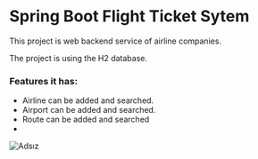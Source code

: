 # Spring Boot Flight Ticket Sytem

This project is web backend service of airline companies.

The project is using the H2 database.

### Features it has:
- Airline can be added and searched.
- Airport can be added and searched.
- Route can be added and searched
- 
![Adsız](https://user-images.githubusercontent.com/54204782/147950850-4bb0ca43-57a4-440d-ae12-11522e254dc3.png)
